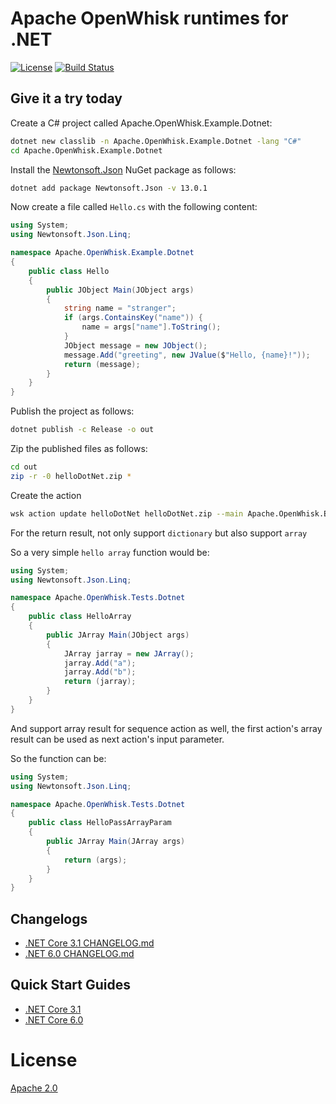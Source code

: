 <!--
#
# Licensed to the Apache Software Foundation (ASF) under one or more
# contributor license agreements.  See the NOTICE file distributed with
# this work for additional information regarding copyright ownership.
# The ASF licenses this file to You under the Apache License, Version 2.0
# (the "License"); you may not use this file except in compliance with
# the License.  You may obtain a copy of the License at
#
#     http://www.apache.org/licenses/LICENSE-2.0
#
# Unless required by applicable law or agreed to in writing, software
# distributed under the License is distributed on an "AS IS" BASIS,
# WITHOUT WARRANTIES OR CONDITIONS OF ANY KIND, either express or implied.
# See the License for the specific language governing permissions and
# limitations under the License.
#
-->

# Apache OpenWhisk runtimes for .NET

[![License](https://img.shields.io/badge/license-Apache--2.0-blue.svg)](http://www.apache.org/licenses/LICENSE-2.0)
[![Build Status](https://travis-ci.com/apache/openwhisk-runtime-dotnet.svg?branch=master)](https://travis-ci.com/github/apache/openwhisk-runtime-dotnet)
## Give it a try today

Create a C# project called Apache.OpenWhisk.Example.Dotnet:

```bash
dotnet new classlib -n Apache.OpenWhisk.Example.Dotnet -lang "C#"
cd Apache.OpenWhisk.Example.Dotnet
```

Install the [Newtonsoft.Json](https://www.newtonsoft.com/json) NuGet package as follows:

```bash
dotnet add package Newtonsoft.Json -v 13.0.1
```

Now create a file called `Hello.cs` with the following content:

```csharp
using System;
using Newtonsoft.Json.Linq;

namespace Apache.OpenWhisk.Example.Dotnet
{
    public class Hello
    {
        public JObject Main(JObject args)
        {
            string name = "stranger";
            if (args.ContainsKey("name")) {
                name = args["name"].ToString();
            }
            JObject message = new JObject();
            message.Add("greeting", new JValue($"Hello, {name}!"));
            return (message);
        }
    }
}
```
Publish the project as follows:

```bash
dotnet publish -c Release -o out
```

Zip the published files as follows:

```bash
cd out
zip -r -0 helloDotNet.zip *
```

Create the action

```bash
wsk action update helloDotNet helloDotNet.zip --main Apache.OpenWhisk.Example.Dotnet::Apache.OpenWhisk.Example.Dotnet.Hello::Main --kind dotnet:6.0
```

For the return result, not only support `dictionary` but also support `array`

So a very simple `hello array` function would be:

```csharp
using System;
using Newtonsoft.Json.Linq;

namespace Apache.OpenWhisk.Tests.Dotnet
{
    public class HelloArray
    {
        public JArray Main(JObject args)
        {
            JArray jarray = new JArray();
            jarray.Add("a");
            jarray.Add("b");
            return (jarray);
        }
    }
}
```

And support array result for sequence action as well, the first action's array result can be used as next action's input parameter.

So the function can be:

```csharp
using System;
using Newtonsoft.Json.Linq;

namespace Apache.OpenWhisk.Tests.Dotnet
{
    public class HelloPassArrayParam
    {
        public JArray Main(JArray args)
        {
            return (args);
        }
    }
}
```

## Changelogs

- [.NET Core 3.1 CHANGELOG.md](core/dotnet3.1/CHANGELOG.md)
- [.NET 6.0 CHANGELOG.md](core/dotnet6.0/CHANGELOG.md)

## Quick Start Guides

- [.NET Core 3.1](core/dotnet3.1/QUICKSTART.md)
- [.NET Core 6.0](core/dotnet6.0/QUICKSTART.md)

# License

[Apache 2.0](LICENSE.txt)
